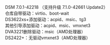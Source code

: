 DSM 7.0.1-42218 （支持升级 7.1.0-42661 Update2）<br>仓库自带驱动：virtio、boot-wait<br>DS3622xs+添加驱动：acpid、msic、tg3<br>其他引导添加驱动：acpid、msic、vmxnet3<br>DVA3221删除驱动：msic（AMD处理器）<br>DS2422+：无驱动vmxnet3（AMD处理器）
